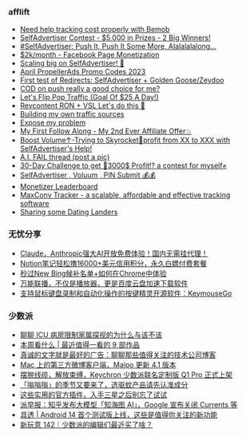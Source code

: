 <!-- BLOG-POST-LIST:START -->
<!-- BLOG-POST-LIST:END -->

### afflift
<!-- afflift:START -->
- [Need help tracking cost properly with Bemob](https://afflift.com/f/threads/need-help-tracking-cost-properly-with-bemob.10737/)
- [SelfAdvertiser Contest - $5,000 in Prizes - 2 Big Winners!](https://afflift.com/f/threads/selfadvertiser-contest-5-000-in-prizes-2-big-winners.10651/)
- [#SelfAdvertiser: Push It, Push It Some More, Alalalalalong...](https://afflift.com/f/threads/selfadvertiser-push-it-push-it-some-more-alalalalalong.10743/)
- [$2k/month - Facebook Page Monetization](https://afflift.com/f/threads/2k-month-facebook-page-monetization.10637/)
- [Scaling big on SelfAdvertiser! 🤑](https://afflift.com/f/threads/scaling-big-on-selfadvertiser-%F0%9F%A4%91.10711/)
- [April PropellerAds Promo Codes 2023](https://afflift.com/f/threads/april-propellerads-promo-codes-2023.10657/)
- [First test of Redirects: SelfAdvertiser + Golden Goose/Zeydoo](https://afflift.com/f/threads/first-test-of-redirects-selfadvertiser-golden-goose-zeydoo.10742/)
- [COD on push really a good choice for me?](https://afflift.com/f/threads/cod-on-push-really-a-good-choice-for-me.10741/)
- [Let&#39;s Flip Pop Traffic &lpar;Goal Of $25 A Day!&rpar;](https://afflift.com/f/threads/lets-flip-pop-traffic-goal-of-25-a-day.10597/)
- [Revcontent RON + VSL Let&#39;s do this 🚀](https://afflift.com/f/threads/revcontent-ron-vsl-lets-do-this-%F0%9F%9A%80.9662/)
- [Building my own traffic sources](https://afflift.com/f/threads/building-my-own-traffic-sources.10721/)
- [Expose my problem](https://afflift.com/f/threads/expose-my-problem.10735/)
- [My First Follow Along - My 2nd Ever Affiliate Offer💥](https://afflift.com/f/threads/my-first-follow-along-my-2nd-ever-affiliate-offer%F0%9F%92%A5.10695/)
- [Boost Volume↑-Trying to Skyrocket🚀profit from XX to XXX with SelfAdvertiser&#39;s Help!](https://afflift.com/f/threads/boost-volume%E2%86%91-trying-to-skyrocket%F0%9F%9A%80profit-from-xx-to-xxx-with-selfadvertisers-help.10652/)
- [A.I. FAIL thread &lpar;post a pic&rpar;](https://afflift.com/f/threads/a-i-fail-thread-post-a-pic.10739/)
- [30-Day Challenge to get 🎯3000$ Profit⁉ a contest for myself✊](https://afflift.com/f/threads/30-day-challenge-to-get-%F0%9F%8E%AF3000-profit%E2%81%89-a-contest-for-myself%E2%9C%8A.9419/)
- [SelfAdvertiser , Voluum , PIN Submit 💰💰](https://afflift.com/f/threads/selfadvertiser-voluum-pin-submit-%F0%9F%92%B0%F0%9F%92%B0.10690/)
- [Monetizer Leaderboard](https://afflift.com/f/threads/monetizer-leaderboard.10740/)
- [MaxConv Tracker - a scalable, affordable and effective tracking software](https://afflift.com/f/threads/maxconv-tracker-a-scalable-affordable-and-effective-tracking-software.9941/)
- [Sharing some Dating Landers](https://afflift.com/f/threads/sharing-some-dating-landers.10208/)
<!-- afflift:END -->

### 无忧分享
<!-- ruyo:START -->
- [Claude，Anthropic强大AI开放免费体验！国内无需挂代理！](https://51.ruyo.net/18341.html)
- [Notion笔记轻松撸16000+美元信用积分，永久白嫖付费套餐](https://51.ruyo.net/18330.html)
- [秒过New Bing候补名单+如何在Chrome中体验](https://51.ruyo.net/18325.html)
- [万能联播，不仅是播放器，更是百度云盘加速下载软件](https://51.ruyo.net/18335.html)
- [支持鼠标键盘录制和自动化操作的按键精灵开源软件：KeymouseGo](https://51.ruyo.net/18331.html)
<!-- ruyo:END -->

### 少数派
<!-- sspai:START -->
- [聊聊 ICU 病房限制家属探视的为什么与该不该](https://sspai.com/post/79319)
- [本周看什么 | 最近值得一看的 9 部作品](https://sspai.com/post/79311)
- [真诚的文字就是最好的广告：聊聊那些值得关注的技术公司博客](https://sspai.com/prime/story/recommendable-techco-blogs)
- [Mac 上的第三方微博客户端，Maipo 更新 4.1 版本](https://sspai.com/post/79299)
- [摆脱线缆，解放束缚，Keychron 少数派联名定制版 Q1 Pro 正式上架](https://sspai.com/post/79289)
- [「嗡嗡嗡」的季节又要来了，选驱蚊产品请先认准成分](https://sspai.com/post/60304)
- [这些实用的官方插件，入手三星之后别忘了试试](https://sspai.com/post/79285)
- [派早报：知乎发布大模型「知海图 AI」，Google 宣布关闭 Currents 等](https://sspai.com/post/79301)
- [具透 | Android 14 首个测试版上线，这些是值得你关注的新功能](https://sspai.com/post/79290)
- [新玩意 142｜少数派的编辑们最近买了啥？](https://sspai.com/post/79291)
<!-- sspai:END -->